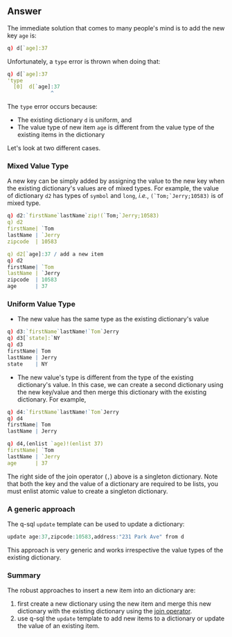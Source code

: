 ## Answer
The immediate solution that comes to many people's mind is to add the new key ``age`` is:

```q
q) d[`age]:37
```

Unfortunately, a ``type`` error is thrown when doing that:

```q
q) d[`age]:37
'type
  [0]  d[`age]:37
              ^
```

The ``type`` error occurs because:

- The existing dictionary ``d`` is uniform, and
- The value type of new item ``age`` is different from the value type of the existing items in the dictionary

Let's look at two different cases.

### Mixed Value Type
A new key can be simply added by assigning the value to the new key when the existing dictionary's values are of
mixed types. For example, the value of dictionary ``d2`` has types of ``symbol`` and ``long``, *i.e.*,
``(`Tom;`Jerry;10583)`` is of mixed type.

```q
q) d2:`firstName`lastName`zip!(`Tom;`Jerry;10583)
q) d2
firstName| `Tom
lastName | `Jerry
zipcode  | 10583

q) d2[`age]:37 / add a new item
q) d2
firstName| `Tom
lastName | `Jerry
zipcode  | 10583
age      | 37
```

### Uniform Value Type
- The new value has the same type as the existing dictionary's value

```q
q) d3:`firstName`lastName!`Tom`Jerry
q) d3[`state]:`NY
q) d3
firstName| Tom
lastName | Jerry
state    | NY
```

- The new value's type is different from the type of the existing dictionary's value. In this case, we can create a
second dictionary using the new key/value and then merge this dictionary with the existing dictionary. For example,

```q
q) d4:`firstName`lastName!`Tom`Jerry
q) d4
firstName| Tom
lastName | Jerry

q) d4,(enlist `age)!(enlist 37)
firstName| `Tom
lastName | `Jerry
age      | 37
```

The right side of the join operator (`,`) above is a singleton dictionary. Note that both the key and the value
of a dictionary are required to be lists, you must enlist atomic value to create a singleton dictionary.

### A generic approach
The q-sql ``update`` template can be used to update a dictionary:

```q
update age:37,zipcode:10583,address:"231 Park Ave" from d
```

This approach is very generic and works irrespective the value types of the existing dictionary.


### Summary
The robust approaches to insert a new item into an dictionary are:

1. first create a new dictionary using the new item and merge this new dictionary with the existing dictionary using the [join operator](https://code.kx.com/q/ref/join/).
1. use q-sql the ``update`` template to add new items to a dictionary or update the value of an existing item.
